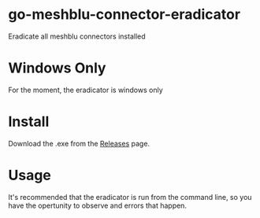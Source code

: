 # go-meshblu-connector-eradicator
Eradicate all meshblu connectors installed

# Windows Only

For the moment, the eradicator is windows only

# Install

Download the .exe from the [Releases](https://github.com/octoblu/go-meshblu-connector-eradicator/releases/latest) page.

# Usage

It's recommended that the eradicator is run from the command line, so you have the opertunity to observe and errors that happen.
